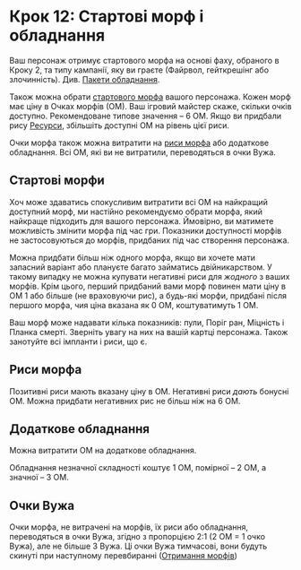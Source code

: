 # Крок 12: Стартові морф і обладнання

Ваш персонаж отримує стартового морфа на основі фаху, обраного в Кроку 2, та типу кампанії, яку ви граєте (Файрвол, гейткрешінг або злочинність). Див. [Пакети обладнання](../04/27-gear-packs.md).

Також можна обрати [стартового морфа](../04/21-morphs.md) вашого персонажа. Кожен морф має ціну в Очках морфів (ОМ). Ваш ігровий майстер скаже, скільки очків доступно. Рекомендоване типове значення – 6&nbsp;ОМ. Якщо ви придбали рису [Ресурси](../04/28-traits.md#Ресурси), збільшіть доступні ОМ на рівень цієї риси.

Очки морфа також можна витратити на [риси морфа](../04/28-traits.md#Негативні-риси-морфів) або додаткове обладнання. Всі ОМ, які ви не витратили, переводяться в очки Вужа.

## Стартові морфи

Хоч може здаватись спокусливим витратити всі ОМ на найкращий доступний морф, ми настійно рекомендуємо обрати морфа, який найкраще підходить для вашого персонажа. Ймовірно, ви матимете можливість змінити морфа під час гри. Показники доступності морфів не застосовуються до морфів, придбаних під час створення персонажа.

Можна придбати більш ніж одного морфа, якщо ви хочете мати запасний варіант або плануєте багато займатись двійникарством. У такому випадку не можна купувати негативні риси для _жодного_ з ваших морфів. Крім цього, перший придбаний вами морф повинен мати ціну в ОМ 1 або більше (не враховуючи рис), а будь-які морфи, придбані після першого морфа, чия ціна вказана як 0&nbsp;ОМ, коштуватимуть 1&nbsp;ОМ.

Ваш морф може надавати кілька показників: пули, Поріг ран, Міцність і Планка смерті. Зверніть увагу на них на вашій картці персонажа. Також занотуйте всі імпланти і риси, що є.

## Риси морфа

Позитивні риси мають вказану ціну в ОМ. Негативні риси _дають_ бонусні ОМ. Можна придбати негативних рис не більш ніж на 6&nbsp;ОМ.

## Додаткове обладнання

Можна витратити ОМ на додаткове обладнання.

Обладнання незначної складності коштує 1&nbsp;ОМ, помірної – 2&nbsp;ОМ, а значної – 3&nbsp;ОМ.

## Очки Вужа

Очки морфа, не витрачені на морфів, їх риси або обладнання, переводяться в очки Вужа, згідно з пропорцією 2:1 (2&nbsp;ОМ = 1&nbsp;очко Вужа), але не більше 3&nbsp;Вужа. Ці очки Вужа тимчасові, вони будуть скинуті при наступному перевбиранні ([Отримання морфів](../15/03-acquiring-morphs.md))
